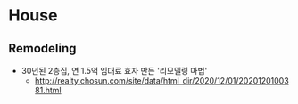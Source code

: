 # House

## Remodeling
* 30년된 2층집, 연 1.5억 임대료 효자 만든 '리모델링 마법'
  - http://realty.chosun.com/site/data/html_dir/2020/12/01/2020120100381.html
